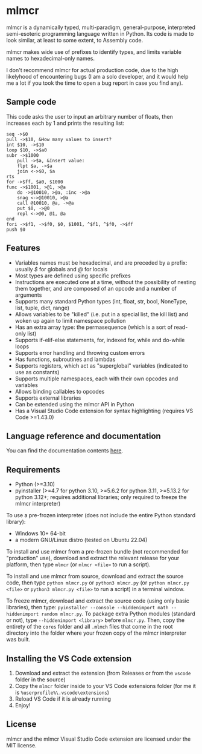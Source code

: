 # mlmcr
mlmcr is a dynamically typed, multi-paradigm, general-purpose, interpreted semi-esoteric programming language written in Python.
Its code is made to look similar, at least to some extent, to Assembly code.

mlmcr makes wide use of prefixes to identify types, and limits variable names to hexadecimal-only names.

I don't recommend mlmcr for actual production code, due to the high likelyhood of encountering bugs (I am a solo developer, and it would help me a lot if you took the time to open a bug report in case you find any).

## Sample code

This code asks the user to input an arbitrary number of floats, then increases each by 1 and prints the resulting list:

```
seq ->$0
pull ->$10, &How many values to insert? 
int $10, ->$10
loop $10, ->$a0
subr ->$1000
    pull ->$a, &Insert value: 
    flpt $a, ->$a
    join <->$0, $a
rts
for ->$ff, $a0, $1000
func ->$1001, >@1, >@a
    do ->@10010, >@a, :inc ->@a
    snag <->@10010, >@a
    call @10010, @a, ->@a
    put $0, ->@0
    repl <->@0, @1, @a
end
fori ->$f1, ->$f0, $0, $1001, ^$f1, ^$f0, ->$ff
push $0
```

## Features

- Variables names must be hexadecimal, and are preceded by a prefix: usually *$* for globals and *@* for locals
- Most types are defined using specific prefixes
- Instructions are executed one at a time, without the possibility of nesting them together, and are composed of an opcode and a number of arguments
- Supports many standard Python types (int, float, str, bool, NoneType, list, tuple, dict, range)
- Allows variables to be "killed" (i.e. put in a special list, the kill list) and woken up again to limit namespace pollution
- Has an extra array type: the permasequence (which is a sort of read-only list)
- Supports if-elif-else statements, for, indexed for, while and do-while loops
- Supports error handling and throwing custom errors
- Has functions, subroutines and lambdas
- Supports registers, which act as "superglobal" variables (indicated to use as constants)
- Supports multiple namespaces, each with their own opcodes and variables
- Allows binding callables to opcodes
- Supports external libraries
- Can be extended using the mlmcr API in Python
- Has a Visual Studio Code extension for syntax highlighting (requires VS Code >=1.43.0)

## Language reference and documentation

You can find the documentation contents [here](docs/contents.md).

## Requirements

- Python (>=3.10)
- pyinstaller (>=4.7 for python 3.10, >=5.6.2 for python 3.11, >=5.13.2 for python 3.12+; requires additional libraries; only required to freeze the mlmcr interpreter)

To use a pre-frozen interpreter (does not include the entire Python standard library):
- Windows 10+ 64-bit
- a modern GNU/Linux distro (tested on Ubuntu 22.04)

To install and use mlmcr from a pre-frozen bundle (not recommended for "production" use), download and extract the relevant release for your platform, then type `mlmcr` (or `mlmcr <file>` to run a script).

To install and use mlmcr from source, download and extract the source code, then type `python mlmcr.py` or `python3 mlmcr.py` (or `python mlmcr.py <file>` or `python3 mlmcr.py <file>` to run a script) in a terminal window.

To freeze mlmcr, download and extract the source code (using only basic libraries), then type: `pyinstaller --console --hiddenimport math --hiddenimport random mlmcr.py`.
To package extra Python modules (standard or not), type `--hiddenimport <library>` before `mlmcr.py`.
Then, copy the entirety of the `cores` folder and all `.mlmch` files that come in the root directory into the folder where your frozen copy of the mlmcr interpreter was built.

## Installing the VS Code extension

1. Download and extract the extension (from Releases or from the `vscode` folder in the source)
2. Copy the `mlmcr` folder inside to your VS Code extensions folder (for me it is `%userprofile%\.vscode\extensions`)
3. Reload VS Code if it is already running
4. Enjoy!

## License

mlmcr and the mlmcr Visual Studio Code extension are licensed under the MIT license.
